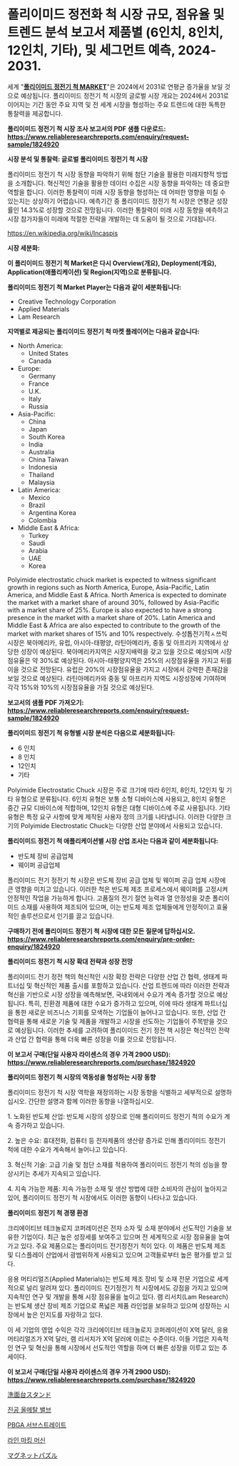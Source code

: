 <p><h1>폴리이미드 정전화 척 시장 규모, 점유율 및 트렌드 분석 보고서 제품별 (6인치, 8인치, 12인치, 기타), 및 세그먼트 예측, 2024-2031.</h1></p><p>세계 "<strong><a href="https://www.reliableresearchreports.com/polyimide-electrostatic-chuck-r1824920">폴리이미드 정전기 척 MARKET</a></strong>"은 2024에서 2031로 연평균 증가율을 보일 것으로 예상됩니다. 폴리이미드 정전기 척 시장의 글로벌 시장 개요는 2024에서 2031로 이어지는 기간 동안 주요 지역 및 전 세계 시장을 형성하는 주요 트렌드에 대한 독특한 통찰력을 제공합니다.</p>
<p><strong>폴리이미드 정전기 척 시장 조사 보고서의 PDF 샘플 다운로드: <a href="https://www.reliableresearchreports.com/enquiry/request-sample/1824920">https://www.reliableresearchreports.com/enquiry/request-sample/1824920</a></strong></p>
<p><strong>시장 분석 및 통찰력: 글로벌 폴리이미드 정전기 척 시장</strong></p>
<p><p>폴리이미드 정전기 척 시장 동향을 파악하기 위해 첨단 기술을 활용한 미래지향적 방법을 소개합니다. 혁신적인 기술을 활용한 데이터 수집은 시장 동향을 파악하는 데 중요한 역할을 합니다. 이러한 통찰력이 미래 시장 동향을 형성하는 데 어떠한 영향을 미칠 수 있는지는 상상하기 어렵습니다. 예측기간 중 폴리이미드 정전기 척 시장은 연평균 성장률인 14.3%로 성장할 것으로 전망됩니다. 이러한 통찰력이 미래 시장 동향을 예측하고 시장 참가자들이 미래에 적절한 전략을 개발하는 데 도움이 될 것으로 기대됩니다.</p></p>
<p><a href="%7CAUTHORITHY_DOMAIN_URL%7C">https://en.wikipedia.org/wiki/Incaspis</a></p>
<p><strong>시장 세분화:</strong></p>
<p><strong>이 폴리이미드 정전기 척 Market은 다시 Overview(개요), Deployment(개요), Application(애플리케이션) 및 Region(지역)으로 분류됩니다.</strong></p>
<p><strong>폴리이미드 정전기 척 Market Player는 다음과 같이 세분화됩니다:</strong></p>
<p><ul><li>Creative Technology Corporation</li><li>Applied Materials</li><li>Lam Research</li></ul></p>
<p><strong>지역별로 제공되는 폴리이미드 정전기 척 마켓 플레이어는 다음과 같습니다:</strong></p>
<p><ul>
    <li>
        North America:
        <ul>
            <li>United States</li>
            <li>Canada</li>
        </ul>
    </li>
    <li>
        Europe:
        <ul>
            <li>Germany</li>
            <li>France</li>
            <li>U.K.</li>
            <li>Italy</li>
            <li>Russia</li>
        </ul>
    </li>
    <li>
        Asia-Pacific:
        <ul>
            <li>China</li>
            <li>Japan</li>
            <li>South Korea</li>
            <li>India</li>
            <li>Australia</li>
            <li>China Taiwan</li>
            <li>Indonesia</li>
            <li>Thailand</li>
            <li>Malaysia</li>
        </ul>
    </li>
    <li>
        Latin America:
        <ul>
            <li>Mexico</li>
            <li>Brazil</li>
            <li>Argentina Korea</li>
            <li>Colombia</li>
        </ul>
    </li>
    <li>
        Middle East & Africa:
        <ul>
            <li>Turkey</li>
            <li>Saudi</li>
            <li>Arabia</li>
            <li>UAE</li>
            <li>Korea</li>
        </ul>
    </li>
    </ul></p>
<p><p>Polyimide electrostatic chuck market is expected to witness significant growth in regions such as North America, Europe, Asia-Pacific, Latin America, and Middle East & Africa. North America is expected to dominate the market with a market share of around 30%, followed by Asia-Pacific with a market share of 25%. Europe is also expected to have a strong presence in the market with a market share of 20%. Latin America and Middle East & Africa are also expected to contribute to the growth of the market with market shares of 15% and 10% respectively.  수성톱전기적ㅅ쓰럭시장은 북아메리카, 유럽, 아시아-태평양, 라틴아메리카, 중동 및 아프리카 지역에서 상당한 성장이 예상된다. 북아메리카지역은 시장지배력을 갖고 있을 것으로 예상되며 시장 점유율은 약 30%로 예상된다. 아시아-태평양지역은 25%의 시장점유율을 가지고 뒤를 이을 것으로 전망된다. 유럽은 20%의 시장점유율을 가지고 시장에서 강력한 존재감을 보일 것으로 예상된다. 라틴아메리카와 중동 및 아프리카 지역도 시장성장에 기여하며 각각 15%와 10%의 시장점유율을 가질 것으로 예상된다.</p></p>
<p><strong>보고서의 샘플 PDF 가져오기: <a href="https://www.reliableresearchreports.com/enquiry/request-sample/1824920">https://www.reliableresearchreports.com/enquiry/request-sample/1824920</a></strong></p>
<p><strong>폴리이미드 정전기 척 유형별 시장 분석은 다음으로 세분화됩니다:</strong></p>
<p><ul><li>6 인치</li><li>8 인치</li><li>12인치</li><li>기타</li></ul></p>
<p><p>Polyimide Electrostatic Chuck 시장은 주로 크기에 따라 6인치, 8인치, 12인치 및 기타 유형으로 분류됩니다. 6인치 유형은 보통 소형 디바이스에 사용되고, 8인치 유형은 중간 규모 디바이스에 적합하며, 12인치 유형은 대형 디바이스에 주로 사용됩니다. 기타 유형은 특정 요구 사항에 맞게 제작된 사용자 정의 크기를 나타냅니다. 이러한 다양한 크기의 Polyimide Electrostatic Chuck는 다양한 산업 분야에서 사용되고 있습니다.</p></p>
<p><strong>폴리이미드 정전기 척 애플리케이션별 시장 산업 조사는 다음과 같이 세분화됩니다:</strong></p>
<p><ul><li>반도체 장비 공급업체</li><li>웨이퍼 공급업체</li></ul></p>
<p><p>폴리이미드 전기 정전기 척 시장은 반도체 장비 공급 업체 및 웨이퍼 공급 업체 시장에 큰 영향을 미치고 있습니다. 이러한 척은 반도체 제조 프로세스에서 웨이퍼를 고정시켜 안정적인 작업을 가능하게 합니다. 고품질의 전기 절연 능력과 열 안정성을 갖춘 폴리이미드 소재를 사용하여 제조되어 있으며, 이는 반도체 제조 업체들에게 안정적이고 효율적인 솔루션으로서 인기를 끌고 있습니다.</p></p>
<p><strong>구매하기 전에 폴리이미드 정전기 척 시장에 대한 모든 질문에 답하십시오. <a href="https://www.reliableresearchreports.com/enquiry/pre-order-enquiry/1824920">https://www.reliableresearchreports.com/enquiry/pre-order-enquiry/1824920</a></strong></p>
<p><strong>폴리이미드 정전기 척 시장 확대 전략과 성장 전망</strong></p>
<p><p>폴리이미드 전기 정전 책의 혁신적인 시장 확장 전략은 다양한 산업 간 협력, 생태계 파트너십 및 혁신적인 제품 출시를 포함하고 있습니다. 산업 트렌드에 따라 이러한 전략과 혁신을 기반으로 시장 성장을 예측해보면, 국내외에서 수요가 계속 증가할 것으로 예상됩니다. 특히, 친환경 제품에 대한 수요가 증가하고 있으며, 이에 따라 생태계 파트너십을 통한 새로운 비즈니스 기회를 모색하는 기업들이 늘어나고 있습니다. 또한, 산업 간 협력을 통해 새로운 기술 및 제품을 개발하고 시장을 선도하는 기업들이 주목받을 것으로 예상됩니다. 이러한 추세를 고려하여 폴리이미드 전기 정전 책 시장은 혁신적인 전략과 산업 간 협력을 통해 더욱 빠른 성장을 이룰 것으로 전망됩니다.</p></p>
<p><strong>이 보고서 구매(단일 사용자 라이센스의 경우 가격 2900 USD): <a href="https://www.reliableresearchreports.com/purchase/1824920">https://www.reliableresearchreports.com/purchase/1824920</a></strong></p>
<p><strong>폴리이미드 정전기 척 시장의 역동성을 형성하는 시장 동향</strong></p>
<p><p>폴리이미드 정전기 척 시장 역학을 재정의하는 시장 동향을 식별하고 세부적으로 설명하십시오. 간단한 설명과 함께 이러한 동향을 나열하십시오. </p><p>1. 노화된 반도체 산업: 반도체 시장의 성장으로 인해 폴리이미드 정전기 척의 수요가 계속 증가하고 있습니다.</p><p>2. 높은 수요: 휴대전화, 컴퓨터 등 전자제품의 생산량 증가로 인해 폴리이미드 정전기 척에 대한 수요가 계속해서 늘어나고 있습니다.</p><p>3. 혁신적 기술: 고급 기술 및 첨단 소재를 적용하여 폴리이미드 정전기 척의 성능을 향상시키는 추세가 지속되고 있습니다.</p><p>4. 지속 가능한 제품: 지속 가능한 소재 및 생산 방법에 대한 소비자의 관심이 높아지고 있어, 폴리이미드 정전기 척 시장에서도 이러한 동향이 나타나고 있습니다.</p></p>
<p><strong>폴리이미드 정전기 척 경쟁 환경</strong></p>
<p><p>크리에이티브 테크놀로지 코퍼레이션은 전자 소자 및 소재 분야에서 선도적인 기술을 보유한 기업이다. 최근 높은 성장세를 보여주고 있으며 전 세계적으로 시장 점유율을 높여가고 있다. 주요 제품으로는 폴리이미드 전기정전기 척이 있다. 이 제품은 반도체 제조 및 디스플레이 산업에서 광범위하게 사용되고 있으며 고객들로부터 높은 평가를 받고 있다.</p><p>응용 머티리얼즈(Applied Materials)는 반도체 제조 장비 및 소재 전문 기업으로 세계적으로 널리 알려져 있다. 폴리이미드 전기정전기 척 시장에서도 강점을 가지고 있으며 지속적인 연구 및 개발을 통해 시장 점유율을 높이고 있다. 램 리서치(Lam Research)는 반도체 생산 장비 제조 기업으로 폭넓은 제품 라인업을 보유하고 있으며 성장하는 시장에서 높은 인지도를 자랑하고 있다.</p><p>이 세 기업의 영업 수익은 각각 크리에이티브 테크놀로지 코퍼레이션이 X억 달러, 응용 머티리얼즈가 X억 달러, 램 리서치가 X억 달러에 이르는 수준이다. 이들 기업은 지속적인 연구 및 혁신을 통해 시장에서 선도적인 역할을 하며 더 빠른 성장을 이루고 있는 추세이다.</p></p>
<p><strong>이 보고서 구매(단일 사용자 라이센스의 경우 가격 2900 USD): <a href="https://www.reliableresearchreports.com/purchase/1824920">https://www.reliableresearchreports.com/purchase/1824920</a></strong></p>
<p><p><a href="https://medium.com/@johnson154chris/%E6%AC%A1%E3%81%AE%E6%96%87%E7%AB%A0%E3%82%92%E6%97%A5%E6%9C%AC%E8%AA%9E%E3%81%AB%E7%BF%BB%E8%A8%B3%E3%81%97%E3%81%A6%E3%81%8F%E3%81%A0%E3%81%95%E3%81%84-2024%E5%B9%B4%E3%81%8B%E3%82%892031%E5%B9%B4%E3%81%BE%E3%81%A7%E3%81%AE%E3%82%B0%E3%83%AD%E3%83%BC%E3%83%90%E3%83%AB%E5%9F%BA%E5%B9%B9%E5%B8%82%E5%A0%B4%E3%81%AE%E5%B0%86%E6%9D%A5%E5%8B%95%E5%90%91-198%E3%83%9A%E3%83%BC%E3%82%B8%E3%81%AE%E5%B8%82%E5%A0%B4%E6%B4%9E%E5%AF%9F%E3%81%A8%E5%88%86%E6%9E%90-59c9b554c0b4">洗面台スタンド</a></p><p><a href="https://github.com/KellyLyncyh543964/Market-Research-Report-List-3/blob/main/6639095101459.md">진공 올메탈 밸브</a></p><p><a href="https://github.com/rcabello548/Market-Research-Report-List-3/blob/main/2572874101460.md">PBGA 서브스트레이트</a></p><p><a href="https://medium.com/@uisoxxuy65/%EA%B8%80%EB%A1%9C%EB%B2%8C-%EB%9D%BC%EC%9D%B8-%EB%A7%88%ED%82%B9-%EA%B8%B0%EA%B3%84-%EC%8B%9C%EC%9E%A5-%EB%8F%99%ED%96%A5-%EB%B0%8F-%EC%84%B1%EC%9E%A5-%EA%B8%B0%ED%9A%8C%EB%A5%BC-%EC%A7%80%EC%97%AD-%EC%9C%A0%ED%98%95-%EC%99%84%EC%A0%84-%EC%9E%90%EB%8F%99-%EB%B0%98%EC%9E%90%EB%8F%99-%EB%B0%8F-%EC%9A%A9%EB%8F%84-%EB%8F%84%EB%A1%9C-%EA%B3%B5%ED%95%AD-%EC%9A%B4%EB%8F%99%EC%9E%A5-%EA%B8%B0%ED%83%80-%ED%91%9C%EB%A9%B4-%EB%B3%84%EB%A1%9C-%ED%8F%89%EA%B0%80%ED%95%A9%EB%8B%88%EB%8B%A4-8fdf2bf2ce96">라인 마킹 머신</a></p><p><a href="https://medium.com/@gregoriookeefe2023/%E7%A3%81%E6%B0%97%E3%83%91%E3%82%BA%E3%83%AB%E5%B8%82%E5%A0%B4%E3%81%AE%E3%83%88%E3%83%AC%E3%83%B3%E3%83%89-%E7%A3%81%E6%B0%97%E3%83%91%E3%82%BA%E3%83%AB%E5%B8%82%E5%A0%B4%E3%81%AE%E6%B4%9E%E5%AF%9F%E3%81%A8%E4%BA%88%E6%B8%AC%E5%88%86%E6%9E%90-2024%E5%B9%B4-2031%E5%B9%B4-%E3%81%AB%E7%84%A6%E7%82%B9%E3%82%92%E5%BD%93%E3%81%A6%E3%82%8B-2f7600f3a678">マグネットパズル</a></p></p>